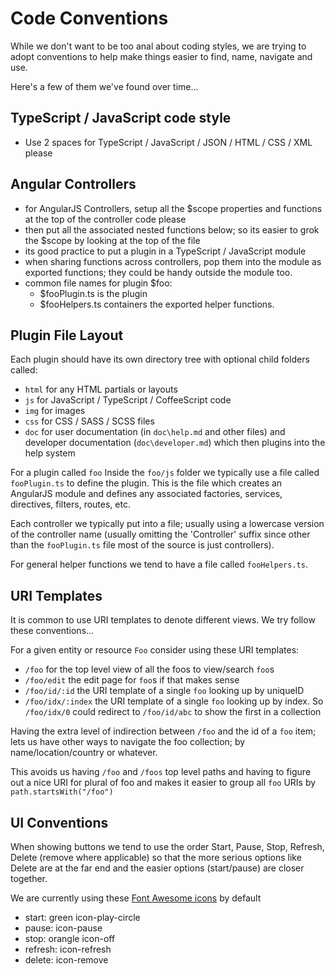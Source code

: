 # Code Conventions

While we don't want to be too anal about coding styles, we are trying to adopt conventions to help make things easier to find, name, navigate and use.

Here's a few of them we've found over time...

## TypeScript / JavaScript code style

* Use 2 spaces for TypeScript / JavaScript / JSON / HTML / CSS / XML please

## Angular Controllers

* for AngularJS Controllers, setup all the $scope properties and functions at the top of the controller code please
* then put all the associated nested functions below; so its easier to grok the $scope by looking at the top of the file
* its good practice to put a plugin in a TypeScript / JavaScript module
* when sharing functions across controllers, pop them into the module as exported functions; they could be handy outside the module too.
* common file names for plugin $foo:
  * $fooPlugin.ts is the plugin
  * $fooHelpers.ts containers the exported helper functions.

## Plugin File Layout

Each plugin should have its own directory tree with optional child folders called:

* `html` for any HTML partials or layouts
* `js` for JavaScript / TypeScript / CoffeeScript code
* `img` for images
* `css` for CSS / SASS / SCSS files
* `doc` for user documentation  (in `doc\help.md` and other files) and developer documentation (`doc\developer.md`) which then plugins into the help system

For a plugin called `foo` Inside the `foo/js` folder we typically use a file called `fooPlugin.ts` to define the plugin. This is the file which creates an AngularJS module and defines any associated factories, services, directives, filters, routes, etc.

Each controller we typically put into a file; usually using a lowercase version of the controller name (usually omitting the 'Controller' suffix since other than the `fooPlugin.ts` file most of the source is just controllers).

For general helper functions we tend to have a file called `fooHelpers.ts`.

## URI Templates

It is common to use URI templates to denote different views. We try follow these conventions...

For a given entity or resource `Foo` consider using these URI templates:

  * `/foo` for the top level view of all the foos to view/search `foo`s
  * `/foo/edit` the edit page for `foo`s if that makes sense
  * `/foo/id/:id` the URI template of a single `foo` looking up by uniqueID
  * `/foo/idx/:index` the URI template of a single `foo` looking up by index. So `/foo/idx/0` could redirect to `/foo/id/abc` to show the first in a collection

Having the extra level of indirection between `/foo` and the id of a `foo` item; lets us have other ways to navigate the foo collection; by name/location/country or whatever.

This avoids us having `/foo` and `/foos` top level paths and having to figure out a nice URI for plural of foo and makes it easier to group all `foo` URIs by `path.startsWith("/foo")`

## UI Conventions

When showing buttons we tend to use the order Start, Pause, Stop, Refresh, Delete (remove where applicable) so that the more serious options like Delete are at the far end and the easier options (start/pause) are closer together.

We are currently using these [Font Awesome icons](http://fortawesome.github.io/Font-Awesome/) by default

  * start: green icon-play-circle
  * pause: icon-pause
  * stop: orangle icon-off
  * refresh: icon-refresh
  * delete: icon-remove

